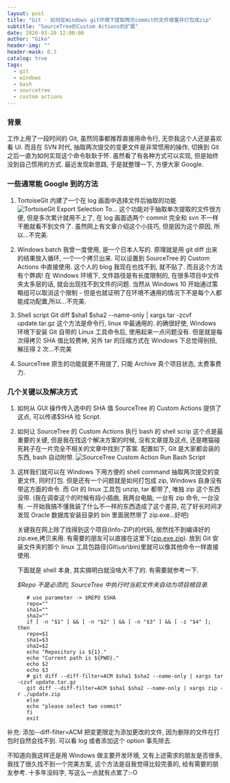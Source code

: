 ```yaml
---
layout: post
title: "Git - 如何在Windows git环境下提取两次commit的文件增量并打包成zip"
subtitle: "SourceTree的Custom Actions的扩展"
date: 2020-03-20 12:00:00
author: "Giko"
header-img: ""
header-mask: 0.3
catalog: true
tags:
  - git
  - windows
  - bash
  - sourcetree
  - custom actions
---
```


### 背景

工作上用了一段时间的 Git, 虽然同事都推荐直接用命令行, 无奈我这个人还是喜欢看 UI. 而且在 SVN 时代, 抽取两次提交的变更文件是非常惯用的操作, 切换到 Git 之后一直为如何实现这个命令耿耿于怀. 虽然看了有各种方式可以实现, 但是始终没到自己惯用的方式.
最近发现新思路, 于是就整理一下, 方便大家 Google.

### 一些通常能 Google 到的方法

1. TortoiseGit 内建了一个在 log 画面中选择文件后抽取的功能
   ![TortoiseGit Export Selection To...](https://yougikou.github.io/img/post/2020-03-20-HowToDiff2ZipInGit-1.jpg)
   这个功能对于抽取单次提取的文件很方便, 但是多次累计就用不上了, 在 log 画面选两个 commit 完全和 svn 不一样干脆就看不到文件了. 虽然网上有文章介绍这个小技巧, 但是因为这个原因, 所以...不完美.

2. Windows batch
   我曾一度使用, 是一个日本人写的. 原理就是用 git diff 出来的结果放入循环, 一个一个拷贝出来.
   可以设置到 SourceTree 的 Custom Actions 中直接使用.
   这个人的 blog 我现在也找不到, 就不贴了. 而且这个方法有个弊病!
   在 Windows 环境下, 文件路径是有长度限制的, 在很多项目中文件夹太多层的话, 就会出现找不到文件的问题.
   当然从 Windows 10 开始通过策略组可以取消这个限制 - 但是也就证明了在环境不通用的情况下不是每个人都能成功配置,所以...不完美.

3. Shell script
   Git diff $sha1 $sha2 --name-only | xargs tar -zcvf update.tar.gz 这个方法是命令行, linux 中最通用的.
   的确很好使, Windows 环境下安装 Git 自带的 Linux 工具命令后, 使用起来一点问题没有.
   但是就是每次得拷贝 SHA 值比较费神, 另外 tar 的压缩方式在 Windows 下总觉得别扭, 解压得 2 次...不完美

4. SourceTree 原生的功能就更不用提了, 只能 Archive 真个项目状态, 太费事费力.

### 几个关键以及解决方式

1. 如何从 GUI 操作传入选中的 SHA 值
   SourceTree 的 Custom Actions 提供了这点, 可以传递\$SHA 给 Script.

2. 如何让 SourceTree 的 Custom Actions 执行 bash 的 shell scrip
   这个点是最重要的关键, 但是我在找这个解决方案的时候, 没有文章提及这点, 还是瞎猫碰死耗子在一片完全不相关的文章中找到了答案. 配置如下, Git 是大家都会装的东西, bash 自动附带.
   ![SourceTree Custom Action Run Bash Script](https://yougikou.github.io/img/post/2020-03-20-HowToDiff2ZipInGit-2.jpg)

3. 这样我们就可以在 Windows 下用方便的 shell command 抽取两次提交的变更文件, 同时打包.
   但是还有一个问题就是如何打包成 zip, Windows 自身没有带这方面的命令. 而 Git 的 linux 工具包 unzip, tar 都带了, 唯独 zip 这个东西没带. (我在调查这个的时候有段小插曲, 我两台电脑, 一台有 zip 命令, 一台没有. 一开始我搞不懂我装了什么不一样的东西造成了这个差异, 花了好长时间才发现 Oracle 数据库安装目录的 bin 里面居然带了 zip.exe...好吧)

   关键我在网上除了找得到这个项目(Info-ZIP)的代码, 居然找不到编译好的 zip.exe,拷贝来用. 有需要的朋友可以直接在这里下([zip.exe.zip](https://yougikou.github.io/attached/zip.exe.zip)).
   放到 Git 安装文件夹的那个 linux 工具包路径(Git\usr\bin)里就可以像其他命令一样直接使用.

   下面就是 shell 本身, 其实搞明白就没啥大不了的. 有需要就参考一下.

   _\$Repo 不是必须的, SourceTree 中执行时当前文件夹自动为项目根目录._

   ```shell
      # use parameter -> $REPO $SHA
      repo=""
      sha1=""
      sha2=""
      if [ -n "$1" ] && [ -n "$2" ] && [ -n "$3" ] && [ -z "$4" ]; then
      repo=$1
      sha1=$3
      sha2=$2
      echo "Repository is ${1}."
      echo "Current path is ${PWD}."
      echo $2
      echo $3
      # git diff --diff-filter=ACM $sha1 $sha2 --name-only | xargs tar -czvf update.tar.gz
      git diff --diff-filter=ACM $sha1 $sha2 --name-only | xargs zip -r ./update.zip
      else
      echo "please select two commit"
      fi
      exit
   ```

补充: 添加--diff-filter=ACM 把变更限定为添加更改的文件, 因为删除的文件在打包时自然会找不到. 可以看 log 或者添加这个 option 事先除去.

不知道向我这样还是用 Windows 做主要开发环境, 又有上述需求的朋友是否很多, 我找了很久找不到一个完美方案, 这个方法是自我觉得比较完善的, 给有需要的朋友参考.
十多年没码字, 写这么一点就有点累了:-O
